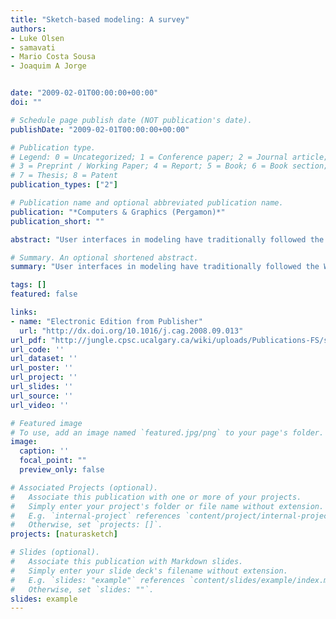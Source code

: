 ```yaml
---
title: "Sketch-based modeling: A survey"
authors:
- Luke Olsen
- samavati
- Mario Costa Sousa
- Joaquim A Jorge


date: "2009-02-01T00:00:00+00:00"
doi: ""

# Schedule page publish date (NOT publication's date).
publishDate: "2009-02-01T00:00:00+00:00"

# Publication type.
# Legend: 0 = Uncategorized; 1 = Conference paper; 2 = Journal article;
# 3 = Preprint / Working Paper; 4 = Report; 5 = Book; 6 = Book section;
# 7 = Thesis; 8 = Patent
publication_types: ["2"]

# Publication name and optional abbreviated publication name.
publication: "*Computers & Graphics (Pergamon)*"
publication_short: ""

abstract: "User interfaces in modeling have traditionally followed the WIMP (Window, Icon, Menu, Pointer) paradigm. Though functional and very powerful, they can also be cumbersome and daunting to a novice user, and creating a complex model requires considerable expertise and effort. A recent trend is toward more accessible and natural interfaces, which has lead to sketch-based interfaces for modeling (SBIM). The goal is to allow sketches—hasty freehand drawings—to be used in the modeling process, from rough model creation through to fine detail construction. Mapping a 2D sketch to a 3D modeling operation is a difficult task, rife with ambiguity. To wit, we present a categorization based on how a SBIM application chooses to interpret a sketch, of which there are three primary methods: to create a 3D model, to add details to an existing model, or to deform and manipulate a model. Additionally, in this paper we …"

# Summary. An optional shortened abstract.
summary: "User interfaces in modeling have traditionally followed the WIMP (Window, Icon, Menu, Pointer) paradigm. Though functional and very powerful, they can also be cumbersome and daunting to a novice user, and creating a complex model requires considerable expertise and effort. A recent trend is toward more accessible and natural interfaces, which has lead to sketch-based interfaces for modeling (SBIM). The goal is to allow sketches—hasty freehand drawings—to be used in the modeling process, from rou..."

tags: []
featured: false

links:
- name: "Electronic Edition from Publisher"
  url: "http://dx.doi.org/10.1016/j.cag.2008.09.013"
url_pdf: "http://jungle.cpsc.ucalgary.ca/wiki/uploads/Publications-FS/sbm-survey-cg2009-olsen.pdf"
url_code: ''
url_dataset: ''
url_poster: ''
url_project: ''
url_slides: ''
url_source: ''
url_video: ''

# Featured image
# To use, add an image named `featured.jpg/png` to your page's folder. 
image:
  caption: ''
  focal_point: ""
  preview_only: false

# Associated Projects (optional).
#   Associate this publication with one or more of your projects.
#   Simply enter your project's folder or file name without extension.
#   E.g. `internal-project` references `content/project/internal-project/index.md`.
#   Otherwise, set `projects: []`.
projects: [naturasketch]

# Slides (optional).
#   Associate this publication with Markdown slides.
#   Simply enter your slide deck's filename without extension.
#   E.g. `slides: "example"` references `content/slides/example/index.md`.
#   Otherwise, set `slides: ""`.
slides: example
---
```

